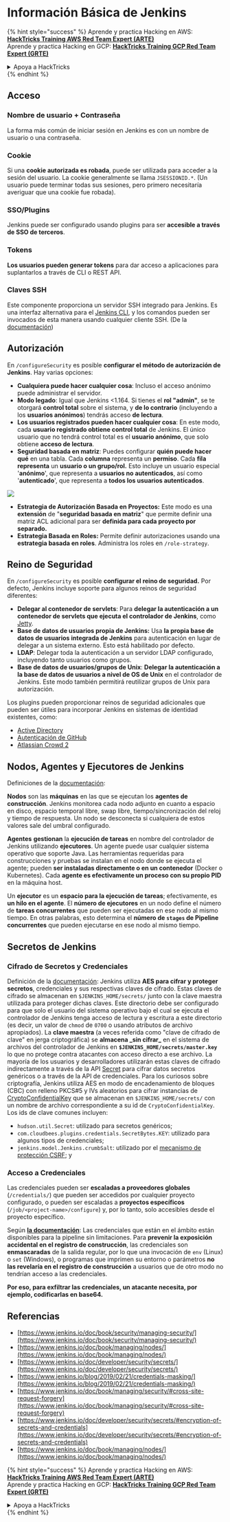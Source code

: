 # Información Básica de Jenkins

{% hint style="success" %}
Aprende y practica Hacking en AWS:<img src="../../.gitbook/assets/image (1) (1) (1).png" alt="" data-size="line">[**HackTricks Training AWS Red Team Expert (ARTE)**](https://training.hacktricks.xyz/courses/arte)<img src="../../.gitbook/assets/image (1) (1) (1).png" alt="" data-size="line">\
Aprende y practica Hacking en GCP: <img src="../../.gitbook/assets/image (2).png" alt="" data-size="line">[**HackTricks Training GCP Red Team Expert (GRTE)**<img src="../../.gitbook/assets/image (2).png" alt="" data-size="line">](https://training.hacktricks.xyz/courses/grte)

<details>

<summary>Apoya a HackTricks</summary>

* Revisa los [**planes de suscripción**](https://github.com/sponsors/carlospolop)!
* **Únete al** 💬 [**grupo de Discord**](https://discord.gg/hRep4RUj7f) o al [**grupo de telegram**](https://t.me/peass) o **síguenos** en **Twitter** 🐦 [**@hacktricks\_live**](https://twitter.com/hacktricks_live)**.**
* **Comparte trucos de hacking enviando PRs a los** [**HackTricks**](https://github.com/carlospolop/hacktricks) y [**HackTricks Cloud**](https://github.com/carlospolop/hacktricks-cloud) repos de github.

</details>
{% endhint %}

## Acceso

### Nombre de usuario + Contraseña

La forma más común de iniciar sesión en Jenkins es con un nombre de usuario o una contraseña.

### Cookie

Si una **cookie autorizada es robada**, puede ser utilizada para acceder a la sesión del usuario. La cookie generalmente se llama `JSESSIONID.*`. (Un usuario puede terminar todas sus sesiones, pero primero necesitaría averiguar que una cookie fue robada).

### SSO/Plugins

Jenkins puede ser configurado usando plugins para ser **accesible a través de SSO de terceros**.

### Tokens

**Los usuarios pueden generar tokens** para dar acceso a aplicaciones para suplantarlos a través de CLI o REST API.

### Claves SSH

Este componente proporciona un servidor SSH integrado para Jenkins. Es una interfaz alternativa para el [Jenkins CLI](https://www.jenkins.io/doc/book/managing/cli/), y los comandos pueden ser invocados de esta manera usando cualquier cliente SSH. (De la [documentación](https://plugins.jenkins.io/sshd/))

## Autorización

En `/configureSecurity` es posible **configurar el método de autorización de Jenkins**. Hay varias opciones:

* **Cualquiera puede hacer cualquier cosa**: Incluso el acceso anónimo puede administrar el servidor.
* **Modo legado**: Igual que Jenkins <1.164. Si tienes el **rol "admin"**, se te otorgará **control total** sobre el sistema, y **de lo contrario** (incluyendo a los **usuarios anónimos**) tendrás acceso **de lectura**.
* **Los usuarios registrados pueden hacer cualquier cosa**: En este modo, cada **usuario registrado obtiene control total** de Jenkins. El único usuario que no tendrá control total es el **usuario anónimo**, que solo obtiene **acceso de lectura**.
* **Seguridad basada en matriz**: Puedes configurar **quién puede hacer qué** en una tabla. Cada **columna** representa un **permiso**. Cada **fila** **representa** un **usuario o un grupo/rol.** Esto incluye un usuario especial '**anónimo**', que representa a **usuarios no autenticados**, así como '**autenticado**', que representa a **todos los usuarios autenticados**.

![](<../../.gitbook/assets/image (149).png>)

* **Estrategia de Autorización Basada en Proyectos:** Este modo es una **extensión** de "**seguridad basada en matriz**" que permite definir una matriz ACL adicional para ser **definida para cada proyecto por separado.**
* **Estrategia Basada en Roles:** Permite definir autorizaciones usando una **estrategia basada en roles**. Administra los roles en `/role-strategy`.

## **Reino de Seguridad**

En `/configureSecurity` es posible **configurar el reino de seguridad.** Por defecto, Jenkins incluye soporte para algunos reinos de seguridad diferentes:

* **Delegar al contenedor de servlets**: Para **delegar la autenticación a un contenedor de servlets que ejecuta el controlador de Jenkins**, como [Jetty](https://www.eclipse.org/jetty/).
* **Base de datos de usuarios propia de Jenkins:** Usa **la propia base de datos de usuarios integrada de Jenkins** para autenticación en lugar de delegar a un sistema externo. Esto está habilitado por defecto.
* **LDAP**: Delegar toda la autenticación a un servidor LDAP configurado, incluyendo tanto usuarios como grupos.
* **Base de datos de usuarios/grupos de Unix**: **Delegar la autenticación a la base de datos de usuarios a nivel de OS de Unix** en el controlador de Jenkins. Este modo también permitirá reutilizar grupos de Unix para autorización.

Los plugins pueden proporcionar reinos de seguridad adicionales que pueden ser útiles para incorporar Jenkins en sistemas de identidad existentes, como:

* [Active Directory](https://plugins.jenkins.io/active-directory)
* [Autenticación de GitHub](https://plugins.jenkins.io/github-oauth)
* [Atlassian Crowd 2](https://plugins.jenkins.io/crowd2)

## Nodos, Agentes y Ejecutores de Jenkins

Definiciones de la [documentación](https://www.jenkins.io/doc/book/managing/nodes/):

**Nodos** son las **máquinas** en las que se ejecutan los **agentes de construcción**. Jenkins monitorea cada nodo adjunto en cuanto a espacio en disco, espacio temporal libre, swap libre, tiempo/sincronización del reloj y tiempo de respuesta. Un nodo se desconecta si cualquiera de estos valores sale del umbral configurado.

**Agentes** **gestionan** la **ejecución de tareas** en nombre del controlador de Jenkins utilizando **ejecutores**. Un agente puede usar cualquier sistema operativo que soporte Java. Las herramientas requeridas para construcciones y pruebas se instalan en el nodo donde se ejecuta el agente; pueden **ser instaladas directamente o en un contenedor** (Docker o Kubernetes). Cada **agente es efectivamente un proceso con su propio PID** en la máquina host.

Un **ejecutor** es un **espacio para la ejecución de tareas**; efectivamente, es **un hilo en el agente**. El **número de ejecutores** en un nodo define el número de **tareas concurrentes** que pueden ser ejecutadas en ese nodo al mismo tiempo. En otras palabras, esto determina el **número de `stages` de Pipeline concurrentes** que pueden ejecutarse en ese nodo al mismo tiempo.

## Secretos de Jenkins

### Cifrado de Secretos y Credenciales

Definición de la [documentación](https://www.jenkins.io/doc/developer/security/secrets/#encryption-of-secrets-and-credentials): Jenkins utiliza **AES para cifrar y proteger secretos**, credenciales y sus respectivas claves de cifrado. Estas claves de cifrado se almacenan en `$JENKINS_HOME/secrets/` junto con la clave maestra utilizada para proteger dichas claves. Este directorio debe ser configurado para que solo el usuario del sistema operativo bajo el cual se ejecuta el controlador de Jenkins tenga acceso de lectura y escritura a este directorio (es decir, un valor de `chmod` de `0700` o usando atributos de archivo apropiados). La **clave maestra** (a veces referida como "clave de cifrado de clave" en jerga criptográfica) se **almacena \_sin cifrar\_** en el sistema de archivos del controlador de Jenkins en **`$JENKINS_HOME/secrets/master.key`** lo que no protege contra atacantes con acceso directo a ese archivo. La mayoría de los usuarios y desarrolladores utilizarán estas claves de cifrado indirectamente a través de la API [Secret](https://javadoc.jenkins.io/byShortName/Secret) para cifrar datos secretos genéricos o a través de la API de credenciales. Para los curiosos sobre criptografía, Jenkins utiliza AES en modo de encadenamiento de bloques (CBC) con relleno PKCS#5 y IVs aleatorios para cifrar instancias de [CryptoConfidentialKey](https://javadoc.jenkins.io/byShortName/CryptoConfidentialKey) que se almacenan en `$JENKINS_HOME/secrets/` con un nombre de archivo correspondiente a su id de `CryptoConfidentialKey`. Los ids de clave comunes incluyen:

* `hudson.util.Secret`: utilizado para secretos genéricos;
* `com.cloudbees.plugins.credentials.SecretBytes.KEY`: utilizado para algunos tipos de credenciales;
* `jenkins.model.Jenkins.crumbSalt`: utilizado por el [mecanismo de protección CSRF](https://www.jenkins.io/doc/book/managing/security/#cross-site-request-forgery); y

### Acceso a Credenciales

Las credenciales pueden ser **escaladas a proveedores globales** (`/credentials/`) que pueden ser accedidos por cualquier proyecto configurado, o pueden ser escaladas a **proyectos específicos** (`/job/<project-name>/configure`) y, por lo tanto, solo accesibles desde el proyecto específico.

Según [**la documentación**](https://www.jenkins.io/blog/2019/02/21/credentials-masking/): Las credenciales que están en el ámbito están disponibles para la pipeline sin limitaciones. Para **prevenir la exposición accidental en el registro de construcción**, las credenciales son **enmascaradas** de la salida regular, por lo que una invocación de `env` (Linux) o `set` (Windows), o programas que imprimen su entorno o parámetros **no las revelaría en el registro de construcción** a usuarios que de otro modo no tendrían acceso a las credenciales.

**Por eso, para exfiltrar las credenciales, un atacante necesita, por ejemplo, codificarlas en base64.**

## Referencias

* [https://www.jenkins.io/doc/book/security/managing-security/](https://www.jenkins.io/doc/book/security/managing-security/)
* [https://www.jenkins.io/doc/book/managing/nodes/](https://www.jenkins.io/doc/book/managing/nodes/)
* [https://www.jenkins.io/doc/developer/security/secrets/](https://www.jenkins.io/doc/developer/security/secrets/)
* [https://www.jenkins.io/blog/2019/02/21/credentials-masking/](https://www.jenkins.io/blog/2019/02/21/credentials-masking/)
* [https://www.jenkins.io/doc/book/managing/security/#cross-site-request-forgery](https://www.jenkins.io/doc/book/managing/security/#cross-site-request-forgery)
* [https://www.jenkins.io/doc/developer/security/secrets/#encryption-of-secrets-and-credentials](https://www.jenkins.io/doc/developer/security/secrets/#encryption-of-secrets-and-credentials)
* [https://www.jenkins.io/doc/book/managing/nodes/](https://www.jenkins.io/doc/book/managing/nodes/)

{% hint style="success" %}
Aprende y practica Hacking en AWS:<img src="../../.gitbook/assets/image (1) (1) (1).png" alt="" data-size="line">[**HackTricks Training AWS Red Team Expert (ARTE)**](https://training.hacktricks.xyz/courses/arte)<img src="../../.gitbook/assets/image (1) (1) (1).png" alt="" data-size="line">\
Aprende y practica Hacking en GCP: <img src="../../.gitbook/assets/image (2).png" alt="" data-size="line">[**HackTricks Training GCP Red Team Expert (GRTE)**<img src="../../.gitbook/assets/image (2).png" alt="" data-size="line">](https://training.hacktricks.xyz/courses/grte)

<details>

<summary>Apoya a HackTricks</summary>

* Revisa los [**planes de suscripción**](https://github.com/sponsors/carlospolop)!
* **Únete al** 💬 [**grupo de Discord**](https://discord.gg/hRep4RUj7f) o al [**grupo de telegram**](https://t.me/peass) o **síguenos** en **Twitter** 🐦 [**@hacktricks\_live**](https://twitter.com/hacktricks_live)**.**
* **Comparte trucos de hacking enviando PRs a los** [**HackTricks**](https://github.com/carlospolop/hacktricks) y [**HackTricks Cloud**](https://github.com/carlospolop/hacktricks-cloud) repos de github.

</details>
{% endhint %}
